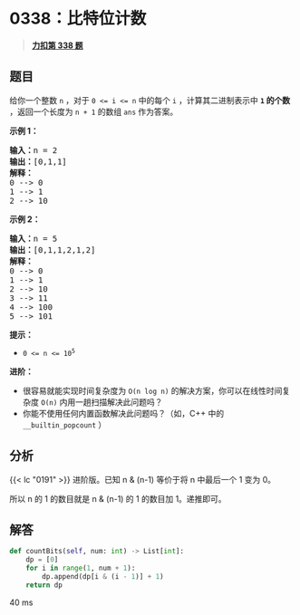 # 0338：比特位计数


> <u>**[力扣第 338 题](https://leetcode.cn/problems/counting-bits/)**</u>

## 题目

<p>给你一个整数 <code>n</code> ，对于 <code>0 &lt;= i &lt;= n</code> 中的每个 <code>i</code> ，计算其二进制表示中 <strong><code>1</code> 的个数</strong> ，返回一个长度为 <code>n + 1</code> 的数组 <code>ans</code> 作为答案。</p>



<div class="original__bRMd">
<div>
<p><strong>示例 1：</strong></p>

<pre>
<strong>输入：</strong>n = 2
<strong>输出：</strong>[0,1,1]
<strong>解释：</strong>
0 --&gt; 0
1 --&gt; 1
2 --&gt; 10
</pre>

<p><strong>示例 2：</strong></p>

<pre>
<strong>输入：</strong>n = 5
<strong>输出：</strong>[0,1,1,2,1,2]
<strong>解释：</strong>
0 --&gt; 0
1 --&gt; 1
2 --&gt; 10
3 --&gt; 11
4 --&gt; 100
5 --&gt; 101
</pre>



<p><strong>提示：</strong></p>

<ul>
<li><code>0 &lt;= n &lt;= 10<sup>5</sup></code></li>
</ul>



<p><strong>进阶：</strong></p>

<ul>
<li>很容易就能实现时间复杂度为 <code>O(n log n)</code> 的解决方案，你可以在线性时间复杂度 <code>O(n)</code> 内用一趟扫描解决此问题吗？</li>
<li>你能不使用任何内置函数解决此问题吗？（如，C++ 中的 <code>__builtin_popcount</code> ）</li>
</ul>
</div>
</div>


## 分析

{{< lc "0191" >}} 进阶版。已知 n & (n-1) 等价于将 n 中最后一个 1 变为 0。

所以 n 的 1 的数目就是 n & (n-1) 的 1 的数目加 1。递推即可。

## 解答

```python
def countBits(self, num: int) -> List[int]:
    dp = [0]
    for i in range(1, num + 1):
        dp.append(dp[i & (i - 1)] + 1)
    return dp
```
40 ms

